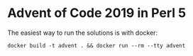 # Advent of Code 2019 in Perl 5

The easiest way to run the solutions is with docker:

```
docker build -t advent . && docker run --rm --tty advent
```